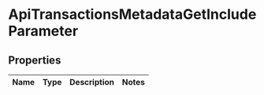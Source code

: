

# ApiTransactionsMetadataGetIncludeParameter


## Properties

| Name | Type | Description | Notes |
|------------ | ------------- | ------------- | -------------|



